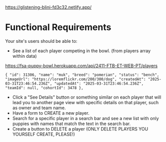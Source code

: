 https://glistening-blini-fd3c32.netlify.app/



# Functional Requirements
Your site's users should be able to:

- See a list of each player competing in the bowl. (from players array within data)

https://fsa-puppy-bowl.herokuapp.com/api/2411-FTB-ET-WEB-PT/players
 
 `{
        "id": 31306,
        "name": "muk",
        "breed": "pomerian",
        "status": "bench",
        "imageUrl": "https://loremflickr.com/200/300/dog",
        "createdAt": "2025-03-31T23:46:54.236Z",
        "updatedAt": "2025-03-31T23:46:54.236Z",
        "teamId": null,
        "cohortId": 3478
      },`

- Click a "See Details" button or something similar on each player that will lead you to another page view with specific details on that player, such as owner and team name.
- Have a form to CREATE a new player.
- Search for a specific player in a search bar and see a new list with only puppies with names that match the text in the search bar.
- Create a button to DELETE a player (ONLY DELETE PLAYERS YOU YOURSELF CREATE, PLEASE!)
